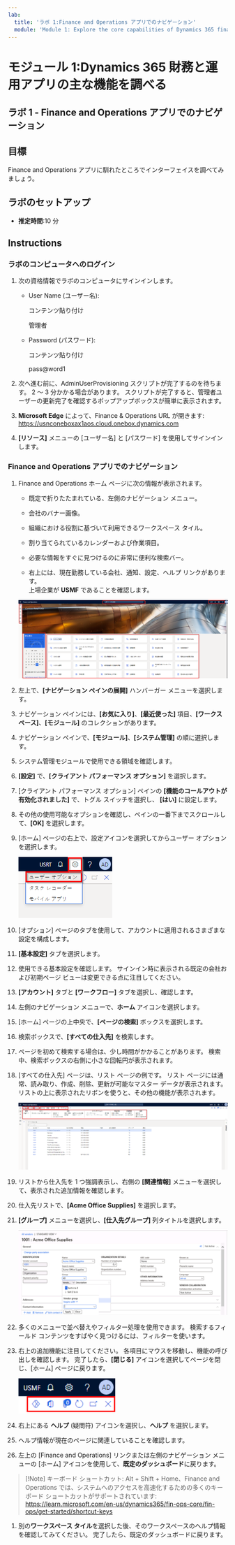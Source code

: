 ```yaml
---
lab:
  title: 'ラボ 1:Finance and Operations アプリでのナビゲーション'
  module: 'Module 1: Explore the core capabilities of Dynamics 365 finance and operations apps'
---
```


# <a name="module-1-explore-the-core-capabilities-of-dynamics-365-finance-and-operations-apps"></a>モジュール 1:Dynamics 365 財務と運用アプリの主な機能を調べる

## <a name="lab-1---navigate-finance-and-operations-apps"></a>ラボ 1 - Finance and Operations アプリでのナビゲーション

## <a name="objectives"></a>目標

Finance and Operations アプリに馴れたところでインターフェイスを調べてみましょう。

## <a name="lab-setup"></a>ラボのセットアップ

- **推定時間**:10 分

## <a name="instructions"></a>Instructions

### <a name="sign-in-to-the-lab-computer"></a>ラボのコンピュータへのログイン

1. 次の資格情報でラボのコンピュータにサインインします。

    - User Name (ユーザー名):

        コンテンツ貼り付け

        管理者

    - Password (パスワード):

        コンテンツ貼り付け

        pass@word1

1. 次へ進む前に、AdminUserProvisioning スクリプトが完了するのを待ちます。 2 ～ 3 分かかる場合があります。 スクリプトが完了すると、管理者ユーザーの更新完了を確認するポップアップボックスが簡単に表示されます。

1. **Microsoft Edge** によって、Finance & Operations URL が開きます: <https://usnconeboxax1aos.cloud.onebox.dynamics.com>

1. **[リソース]** メニューの [ユーザー名] と [パスワード] を使用してサインインします。

### <a name="navigate-finance-and-operations-apps"></a>Finance and Operations アプリでのナビゲーション
1. Finance and Operations ホーム ページに次の情報が表示されます。

    - 既定で折りたたまれている、左側のナビゲーション メニュー。

    - 会社のバナー画像。

    - 組織における役割に基づいて利用できるワークスペース タイル。

    - 割り当てられているカレンダーおよび作業項目。

    - 必要な情報をすぐに見つけるのに非常に便利な検索バー。

    - 右上には、現在勤務している会社、通知、設定、ヘルプ リンクがあります。  
    上場企業が **USMF** であることを確認します。

    ![領域が強調表示された Dynamics 365 Finance and Operations のホーム ページ。](./media/m1-common-home-page.png)

1. 左上で、**[ナビゲーション ペインの展開]** ハンバーガー メニューを選択します。

1. ナビゲーション ペインには、**[お気に入り]**、**[最近使った]** 項目、**[ワークスペース]**、**[モジュール]** のコレクションがあります。

1. ナビゲーション ペインで、**[モジュール]**、**[システム管理]** の順に選択します。

1. システム管理モジュールで使用できる領域を確認します。

1. **[設定]** で、**[クライアント パフォーマンス オプション]** を選択します。

1. [クライアント パフォーマンス オプション] ペインの **[機能のコールアウトが有効化されました]** で、トグル スイッチを選択し、 **[はい]** に設定します。

1. その他の使用可能なオプションを確認し、ペインの一番下までスクロールして、**[OK]** を選択します。

1. [ホーム] ページの右上で、設定アイコンを選択してからユーザー オプションを選択します。

    ![設定アイコンおよびユーザー オプション ドロップダウン リストを示すスクリーンショット](./media/m1-common-settings-user-settings.png)

1. [オプション] ページのタブを使用して、アカウントに適用されるさまざまな設定を構成します。

1. **[基本設定]** タブを選択します。

1. 使用できる基本設定を確認します。 サインイン時に表示される既定の会社および初期ページ ビューは変更できる点に注目してください。

1. **[アカウント]** タブと **[ワークフロー]** タブを選択し、確認します。

1. 左側のナビゲーション メニューで、**ホーム** アイコンを選択します。

1. [ホーム] ページの上中央で、**[ページの検索]** ボックスを選択します。

1. 検索ボックスで、**[すべての仕入先]** を検索します。

1. ページを初めて検索する場合は、少し時間がかかることがあります。 検索中、検索ボックスの右側に小さな回転円が表示されます。

1. [すべての仕入先] ページは、リスト ページの例です。 リスト ページには通常、読み取り、作成、削除、更新が可能なマスター データが表示されます。 リストの上に表示されたリボンを使うと、その他の機能が表示されます。

    ![メニュー機能が強調表示されているすべての仕入先リスト](./media/m1-common-all-vendor-list-page.png)

1. リストから仕入先を 1 つ強調表示し、右側の **[関連情報]** メニューを選択して、表示された追加情報を確認します。

1. 仕入先リストで、**[Acme Office Supplies]** を選択します。

1. **[グループ]** メニューを選択し、**[仕入先グループ]** 列タイトルを選択します。

    ![Acme Office Supplies の仕入先グループ列タイトルのスクリーンショット。](./media/m1-common-vendor-group-menu-24493345.png)

1. 多くのメニューで並べ替えやフィルター処理を使用できます。 検索するフィールド コンテンツをすばやく見つけるには、フィルターを使います。

1. 右上の追加機能に注目してください。 各項目にマウスを移動し、機能の呼び出しを確認します。 完了したら、**[閉じる]** アイコンを選択してページを閉じ、[ホーム] ページに戻ります。

    ![Power Apps、Office アプリへの接続、添付ファイル、[更新]、[新しいウィンドウで開く]、[閉じる] ボタンの追加機能を示すリスト ページの右上メニュー](./media/m1-common-list-page-additional-features-menu.png)

1. 右上にある **ヘルプ** (疑問符) アイコンを選択し、**ヘルプ** を選択します。

1. ヘルプ情報が現在のページに関連していることを確認します。

1. 左上の [Finance and Operations] リンクまたは左側のナビゲーション メニューの [ホーム] アイコンを使用して、**既定のダッシュボード**に戻ります。

>[!Note] キーボード ショートカット: Alt + Shift + Home、Finance and Operations では、システムへのアクセスを高速化するための多くのキーボード ショートカットがサポートされています: https://learn.microsoft.com/en-us/dynamics365/fin-ops-core/fin-ops/get-started/shortcut-keys

1. 別の**ワークスペース タイル**を選択した後、そのワークスペースのヘルプ情報を確認してみてください。 完了したら、既定のダッシュボードに戻ります。
